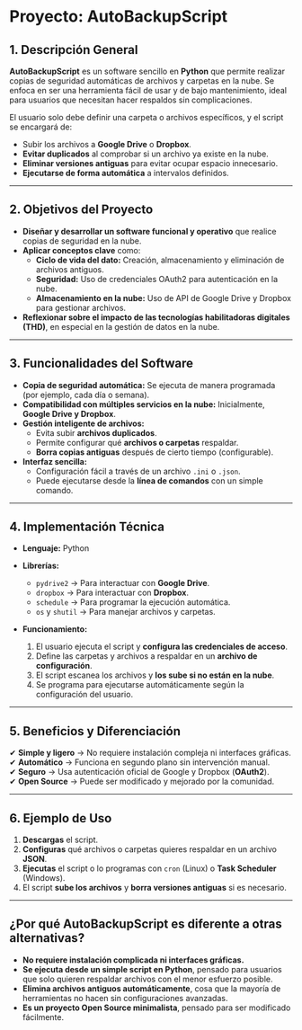 # Proyecto: AutoBackupScript

## 1. Descripción General
**AutoBackupScript** es un software sencillo en **Python** que permite realizar copias de seguridad automáticas de archivos y carpetas en la nube. Se enfoca en ser una herramienta fácil de usar y de bajo mantenimiento, ideal para usuarios que necesitan hacer respaldos sin complicaciones.

El usuario solo debe definir una carpeta o archivos específicos, y el script se encargará de:

- Subir los archivos a **Google Drive** o **Dropbox**.
- **Evitar duplicados** al comprobar si un archivo ya existe en la nube.
- **Eliminar versiones antiguas** para evitar ocupar espacio innecesario.
- **Ejecutarse de forma automática** a intervalos definidos.

---

## 2. Objetivos del Proyecto
- **Diseñar y desarrollar un software funcional y operativo** que realice copias de seguridad en la nube.
- **Aplicar conceptos clave** como:
  - **Ciclo de vida del dato:** Creación, almacenamiento y eliminación de archivos antiguos.
  - **Seguridad:** Uso de credenciales OAuth2 para autenticación en la nube.
  - **Almacenamiento en la nube:** Uso de API de Google Drive y Dropbox para gestionar archivos.
- **Reflexionar sobre el impacto de las tecnologías habilitadoras digitales (THD)**, en especial en la gestión de datos en la nube.

---

## 3. Funcionalidades del Software
- **Copia de seguridad automática:** Se ejecuta de manera programada (por ejemplo, cada día o semana).
- **Compatibilidad con múltiples servicios en la nube:** Inicialmente, **Google Drive y Dropbox**.
- **Gestión inteligente de archivos:**
  - Evita subir **archivos duplicados**.
  - Permite configurar qué **archivos o carpetas** respaldar.
  - **Borra copias antiguas** después de cierto tiempo (configurable).
- **Interfaz sencilla:**
  - Configuración fácil a través de un archivo `.ini` o `.json`.
  - Puede ejecutarse desde la **línea de comandos** con un simple comando.

---

## 4. Implementación Técnica
- **Lenguaje:** Python
- **Librerías:**
  - `pydrive2` → Para interactuar con **Google Drive**.
  - `dropbox` → Para interactuar con **Dropbox**.
  - `schedule` → Para programar la ejecución automática.
  - `os` y `shutil` → Para manejar archivos y carpetas.

- **Funcionamiento:**
  1. El usuario ejecuta el script y **configura las credenciales de acceso**.
  2. Define las carpetas y archivos a respaldar en un **archivo de configuración**.
  3. El script escanea los archivos y **los sube si no están en la nube**.
  4. Se programa para ejecutarse automáticamente según la configuración del usuario.

---

## 5. Beneficios y Diferenciación
✔ **Simple y ligero** → No requiere instalación compleja ni interfaces gráficas.  
✔ **Automático** → Funciona en segundo plano sin intervención manual.  
✔ **Seguro** → Usa autenticación oficial de Google y Dropbox (**OAuth2**).  
✔ **Open Source** → Puede ser modificado y mejorado por la comunidad.  

---

## 6. Ejemplo de Uso
1. **Descargas** el script.  
2. **Configuras** qué archivos o carpetas quieres respaldar en un archivo **JSON**.  
3. **Ejecutas** el script o lo programas con `cron` (Linux) o **Task Scheduler** (Windows).  
4. El script **sube los archivos** y **borra versiones antiguas** si es necesario.

---

## ¿Por qué AutoBackupScript es diferente a otras alternativas?
- **No requiere instalación complicada ni interfaces gráficas.**  
- **Se ejecuta desde un simple script en Python**, pensado para usuarios que solo quieren respaldar archivos con el menor esfuerzo posible.  
- **Elimina archivos antiguos automáticamente**, cosa que la mayoría de herramientas no hacen sin configuraciones avanzadas.  
- **Es un proyecto Open Source minimalista**, pensado para ser modificado fácilmente.  
